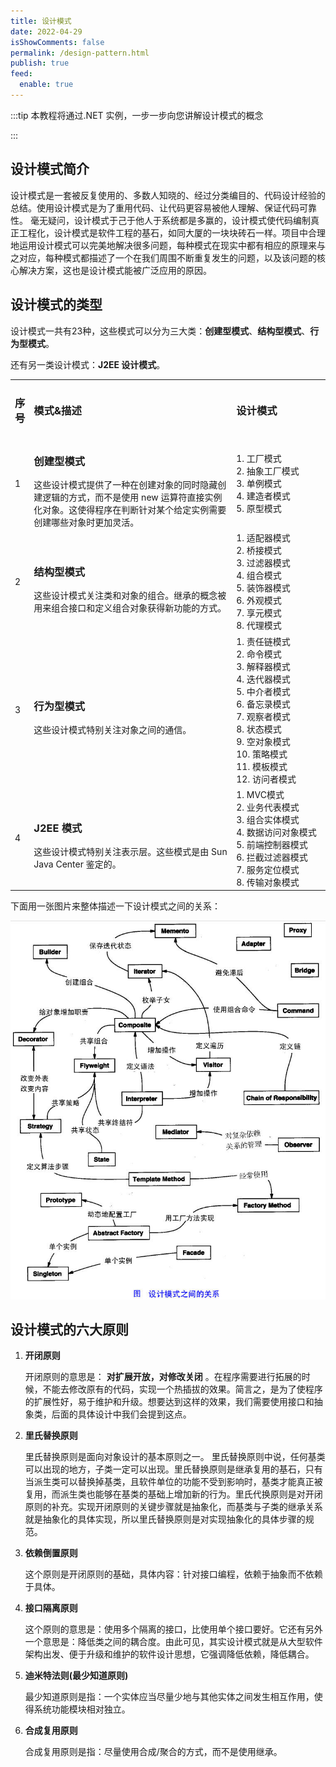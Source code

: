 ```yaml
---
title: 设计模式
date: 2022-04-29
isShowComments: false
permalink: /design-pattern.html
publish: true
feed:
  enable: true
---
```

:::tip
本教程将通过.NET 实例，一步一步向您讲解设计模式的概念

:::

<!-- more -->

## 设计模式简介

设计模式是一套被反复使用的、多数人知晓的、经过分类编目的、代码设计经验的总结。使用设计模式是为了重用代码、让代码更容易被他人理解、保证代码可靠性。 毫无疑问，设计模式于己于他人于系统都是多赢的，设计模式使代码编制真正工程化，设计模式是软件工程的基石，如同大厦的一块块砖石一样。项目中合理地运用设计模式可以完美地解决很多问题，每种模式在现实中都有相应的原理来与之对应，每种模式都描述了一个在我们周围不断重复发生的问题，以及该问题的核心解决方案，这也是设计模式能被广泛应用的原因。

## 设计模式的类型

设计模式一共有23种，这些模式可以分为三大类：**创建型模式**、**结构型模式**、**行为型模式**。

还有另一类设计模式：**J2EE 设计模式**。

<table>
    <tr>
        <td style='width:5%'><h3>序号</h3></td>
        <td style='width:65%'><h3>模式&描述</h3></td>
        <td style='width:30%'><h3>设计模式</h3></td>
    </tr>
    <tr>
        <td style='width:5%'>1</td>
        <td style='width:65%'>
         <h3>创建型模式</h3>
         这些设计模式提供了一种在创建对象的同时隐藏创建逻辑的方式，而不是使用 new 运算符直接实例化对象。这使得程序在判断针对某个给定实例需要创建哪些对象时更加灵活。
        </td>
        <td style='width:30%'>
        1. 工厂模式<br />2. 抽象工厂模式<br />3. 单例模式<br />4. 建造者模式<br />5. 原型模式                                                        
        </td>
    </tr>
    <tr>
        <td style='width:5%'>2</td>
        <td style='width:65%'>
        <h3>结构型模式</h3>
         这些设计模式关注类和对象的组合。继承的概念被用来组合接口和定义组合对象获得新功能的方式。
        </td>
        <td style='width:30%'>
        1. 适配器模式<br />2. 桥接模式<br />3. 过滤器模式<br />4. 组合模式<br />5. 装饰器模式<br />6. 外观模式<br />7. 享元模式<br />8. 代理模式 
        </td>
    </tr>
    <tr>
        <td style='width:5%'>3</td>
        <td style='width:65%'>
        <h3>行为型模式</h3>
         这些设计模式特别关注对象之间的通信。
        </td>
        <td style='width:30%'>
        1. 责任链模式<br />2. 命令模式<br />3. 解释器模式<br />4. 迭代器模式<br />5. 中介者模式<br />6. 备忘录模式<br />7. 观察者模式<br />8. 状态模式<br />9. 空对象模式<br />10. 策略模式<br />11. 模板模式<br />12. 访问者模式
        </td>
    </tr>
    <tr>
      <td style='width:5%'>4</td>
      <td style='width:65%'>
      <h3>J2EE 模式</h3>
        这些设计模式特别关注表示层。这些模式是由 Sun Java Center 鉴定的。
      </td>
      <td style='width:30%'>
      1. MVC模式<br />2. 业务代表模式<br />3. 组合实体模式<br />4. 数据访问对象模式<br />5. 前端控制器模式<br />6. 拦截过滤器模式<br />7. 服务定位模式<br />8. 传输对象模式
      </td>
    </tr>
</table>

下面用一张图片来整体描述一下设计模式之间的关系：

![设计模式关系](./image/README/1651240295908.png "设计模式关系")

## 设计模式的六大原则

1. **开闭原则**

   开闭原则的意思是： **对扩展开放，对修改关闭** 。在程序需要进行拓展的时候，不能去修改原有的代码，实现一个热插拔的效果。简言之，是为了使程序的扩展性好，易于维护和升级。想要达到这样的效果，我们需要使用接口和抽象类，后面的具体设计中我们会提到这点。
2. **里氏替换原则**

   里氏替换原则是面向对象设计的基本原则之一。 里氏替换原则中说，任何基类可以出现的地方，子类一定可以出现。里氏替换原则是继承复用的基石，只有当派生类可以替换掉基类，且软件单位的功能不受到影响时，基类才能真正被复用，而派生类也能够在基类的基础上增加新的行为。里氏代换原则是对开闭原则的补充。实现开闭原则的关键步骤就是抽象化，而基类与子类的继承关系就是抽象化的具体实现，所以里氏替换原则是对实现抽象化的具体步骤的规范。
3. **依赖倒置原则**

   这个原则是开闭原则的基础，具体内容：针对接口编程，依赖于抽象而不依赖于具体。
4. **接口隔离原则**

   这个原则的意思是：使用多个隔离的接口，比使用单个接口要好。它还有另外一个意思是：降低类之间的耦合度。由此可见，其实设计模式就是从大型软件架构出发、便于升级和维护的软件设计思想，它强调降低依赖，降低耦合。
5. **迪米特法则(最少知道原则)**

   最少知道原则是指：一个实体应当尽量少地与其他实体之间发生相互作用，使得系统功能模块相对独立。
6. **合成复用原则**

   合成复用原则是指：尽量使用合成/聚合的方式，而不是使用继承。
